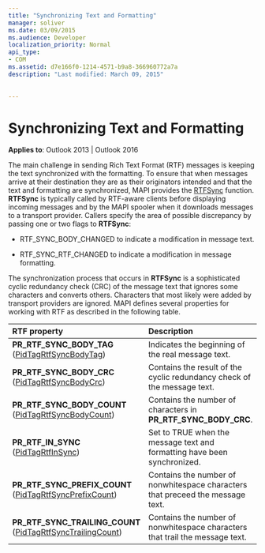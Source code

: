 ```yaml
---
title: "Synchronizing Text and Formatting"
manager: soliver
ms.date: 03/09/2015
ms.audience: Developer
localization_priority: Normal
api_type:
- COM
ms.assetid: d7e166f0-1214-4571-b9a8-366960772a7a
description: "Last modified: March 09, 2015"
 
 
---
```


# Synchronizing Text and Formatting

  
  
**Applies to**: Outlook 2013 | Outlook 2016 
  
The main challenge in sending Rich Text Format (RTF) messages is keeping the text synchronized with the formatting. To ensure that when messages arrive at their destination they are as their originators intended and that the text and formatting are synchronized, MAPI provides the [RTFSync](rtfsync.md) function. **RTFSync** is typically called by RTF-aware clients before displaying incoming messages and by the MAPI spooler when it downloads messages to a transport provider. Callers specify the area of possible discrepancy by passing one or two flags to **RTFSync**:
  
- RTF_SYNC_BODY_CHANGED to indicate a modification in message text.
    
- RTF_SYNC_RTF_CHANGED to indicate a modification in message formatting.
    
The synchronization process that occurs in **RTFSync** is a sophisticated cyclic redundancy check (CRC) of the message text that ignores some characters and converts others. Characters that most likely were added by transport providers are ignored. MAPI defines several properties for working with RTF as described in the following table. 
  
|**RTF property**|**Description**|
|:-----|:-----|
|**PR_RTF_SYNC_BODY_TAG** ([PidTagRtfSyncBodyTag](pidtagrtfsyncbodytag-canonical-property.md))  <br/> |Indicates the beginning of the real message text.  <br/> |
|**PR_RTF_SYNC_BODY_CRC** ([PidTagRtfSyncBodyCrc](pidtagrtfsyncbodycrc-canonical-property.md))  <br/> |Contains the result of the cyclic redundancy check of the message text.  <br/> |
|**PR_RTF_SYNC_BODY_COUNT** ([PidTagRtfSyncBodyCount](pidtagrtfsyncbodycount-canonical-property.md))  <br/> |Contains the number of characters in **PR_RTF_SYNC_BODY_CRC**.  <br/> |
|**PR_RTF_IN_SYNC** ([PidTagRtfInSync](pidtagrtfinsync-canonical-property.md))  <br/> |Set to TRUE when the message text and formatting have been synchronized.  <br/> |
|**PR_RTF_SYNC_PREFIX_COUNT** ([PidTagRtfSyncPrefixCount](pidtagrtfsyncprefixcount-canonical-property.md))  <br/> |Contains the number of nonwhitespace characters that preceed the message text.  <br/> |
|**PR_RTF_SYNC_TRAILING_COUNT** ([PidTagRtfSyncTrailingCount](pidtagrtfsynctrailingcount-canonical-property.md))  <br/> |Contains the number of nonwhitespace characters that trail the message text.  <br/> |
   

